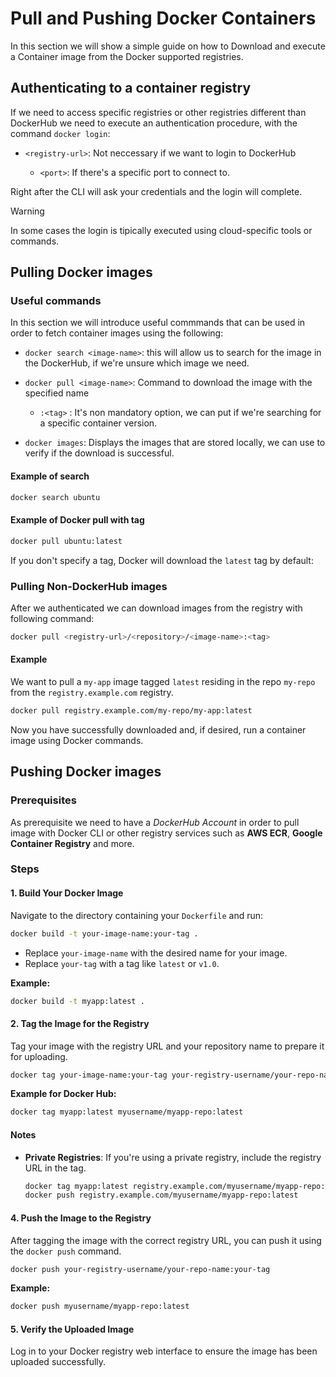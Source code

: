# Pull and Pushing Docker Containers
In this section we will show a simple guide on how to Download and execute a Container image from the Docker supported registries.

## Authenticating to a container registry
If we need to access specific registries or other registries different than DockerHub we need to execute an authentication procedure, with the command `docker login`:

  - `<registry-url>`: Not neccessary if we want to login to DockerHub

     - `<port>`: If there's a specific port to connect to.

Right after the CLI will ask your credentials and the login will complete.

> [!WARNING]
> In some cases the login is tipically executed using cloud-specific tools or commands.



## Pulling Docker images
### Useful commands 
In this section we will introduce useful commmands that can be used in order to fetch container images using the following:

- `docker search <image-name>`: this will allow us to search for the image in the DockerHub, if we're unsure which image we need.

- `docker pull <image-name>`: Command to download the image with the specified name
    - `:<tag>` : It's non mandatory option, we can put if we're searching for a specific container version. 

- `docker images`: Displays the images that are stored locally, we can use to verify if the download is successful.



#### Example of search
```bash
docker search ubuntu
```

#### Example of Docker pull with tag
```bash
docker pull ubuntu:latest
```
If you don't specify a tag, Docker will download the `latest` tag by default:

### Pulling Non-DockerHub images
After we authenticated we can download images from the registry with following command:
```bash
docker pull <registry-url>/<repository>/<image-name>:<tag>
```
#### Example
We want to pull a `my-app` image tagged `latest` residing in the repo `my-repo` from the `registry.example.com` registry.

```bash
docker pull registry.example.com/my-repo/my-app:latest
```
Now you have successfully downloaded and, if desired, run a container image using Docker commands.

## Pushing Docker images
### Prerequisites
As prerequisite we need to have a *DockerHub Account* in order to pull image with Docker CLI or other registry services such as  **AWS ECR**, **Google Container Registry** and more.


### Steps

#### 1. Build Your Docker Image

Navigate to the directory containing your `Dockerfile` and run:

```bash
docker build -t your-image-name:your-tag .
```

- Replace `your-image-name` with the desired name for your image.
- Replace `your-tag` with a tag like `latest` or `v1.0`.

**Example:**

```bash
docker build -t myapp:latest .
```

#### 2. Tag the Image for the Registry
Tag your image with the registry URL and your repository name to prepare it for uploading.

```bash
docker tag your-image-name:your-tag your-registry-username/your-repo-name:your-tag
```

**Example for Docker Hub:**

```bash
docker tag myapp:latest myusername/myapp-repo:latest
```

#### Notes

- **Private Registries**: If you're using a private registry, include the registry URL in the tag.

  ```bash
  docker tag myapp:latest registry.example.com/myusername/myapp-repo:latest
  docker push registry.example.com/myusername/myapp-repo:latest
  ```

#### 4. Push the Image to the Registry
After tagging the image with the correct registry URL, you can push it using the `docker push` command.

```bash
docker push your-registry-username/your-repo-name:your-tag
```

**Example:**

```bash
docker push myusername/myapp-repo:latest
```

#### 5. Verify the Uploaded Image

Log in to your Docker registry web interface to ensure the image has been uploaded successfully.






